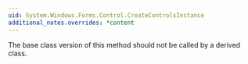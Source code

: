```yaml
---
uid: System.Windows.Forms.Control.CreateControlsInstance
additional_notes.overrides: *content
---
```


<p>The base class version of this method should not be called by a derived class.</p>


